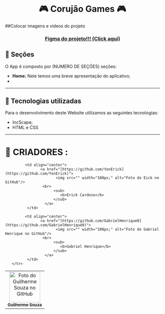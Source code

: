 <h1 align="center" font-weight=”bold”>
🎮 Corujão Games  🎮
</h1>

##Colocar imagens e videos do projeto

<h3 align="center">
            <a href="https://www.figma.com/file/qIfEEm6K90Kf2PNiyE5FZh/MetaGames?node-id=0%3A1&t=86lfRQy0IgItV5cT-1">Figma do projeto!!! (Click aqui)</a>
</h3>

## 🔖 Seções

O App é composto por (NUMERO DE SEÇÕES) seções:

- **Home:** Nele temos uma breve apresentação do aplicativo;
- 

---

## 📱 Tecnologias utilizadas

Para o desenvolvimento deste Website utilizamos as seguintes tecnologias:

- IncScape;
- HTML e CSS

---

<h1 align=”center”>🧠 CRIADORES :</h1>

<table>
       <tr>
            <td align="center">
                    <a href="[https://github.com/](https://github.com/iuricode)guilhermesouza48">
                           <img src="" width="100px;" alt="Foto do Guilherme Souza no GitHub"/>
                     <br>
                          <sub>
                             <b>Guilherme Souza</b>
                          </sub>
                      </a>
              </td>

             <td align="center">
                    <a href="[https://github.com/YonErick](https://github.com/YonErick)">
                           <img src="" width="100px;" alt="Foto do Eick no GitHub"/>
                     <br>
                          <sub>
                             <b>Erick Cardoso</b>
                          </sub>
                      </a>
              </td>

             <td align="center">
                    <a href="[https://github.com/GabrielHenrique0](https://github.com/GabrielHenrique0)">
                           <img src="" width="100px;" alt="Foto do Gabriel Henrique no GitHub"/>
                     <br>
                          <sub>
                             <b>Gabriel Henrique</b>
                          </sub>
                      </a>
              </td>
       </tr>
</table>